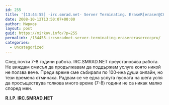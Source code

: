 ```yaml
---
id: 255
title: '[13:44:55] -irc.smrad.net- Server Terminating. EraseR[eraser@CCCP.ru]'
date: 2008-10-12T13:50:07+00:00
author: Мирков
layout: post
guid: https://mirkov.info/?p=255
permalink: /134455-ircsmradnet-server-terminating-erasererasercccpru/
categories:
  - Uncategorized
---
```

След почти 7-8 години работа. IRC.SMRAD.NET преустановява работа. Не виждам смисъл да продължавам да поддържам услуга която никой не ползва вече. Преди време сме събирали по 100-ина души онлайн, но тези времена отминаха. Радвам се че една услуга пусната на шега успя да просъществува толкова много време (7-8) години не са никак малко според мен.

**R.I.P. IRC.SMRAD.NET**